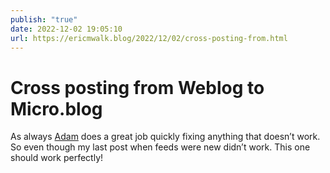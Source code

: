 ```yaml
---
publish: "true"
date: 2022-12-02 19:05:10
url: https://ericmwalk.blog/2022/12/02/cross-posting-from.html
---
```


# Cross posting from Weblog to Micro.blog

<p>As always <a href="https://adam.omg.lol/">Adam</a> does a great job quickly fixing anything that doesn’t work. So even though my last post when feeds were new didn’t work. This one should work perfectly! </p>
